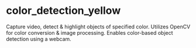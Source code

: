 # color_detection_yellow
Capture video, detect &amp; highlight objects of specified color. Utilizes OpenCV for color conversion &amp; image processing. Enables color-based object detection using a webcam.
